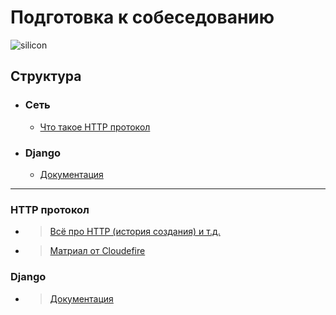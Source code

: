 # Подготовка к собеседованию 
![silicon](https://www.kino-teatr.ru/art/3591/43340.jpg)

## Структура
- ### Сеть
    - [Что такое HTTP протокол](#http-протокол)
- ### Django
    - [Документация](#django)
-------------------------------------------------

### HTTP протокол

- > [Всё про HTTP (история создания) и т.д.](https://cs.fyi/guide/http-in-depth)

- > [Матриал от Cloudefire](https://www.cloudflare.com/en-gb/learning/ddos/glossary/hypertext-transfer-protocol-http/)
  
### Django
- > [Документация]([https://github.com/leinther/preparing_interview](https://docs.djangoproject.com/en/4.2/)https://docs.djangoproject.com/en/4.2/)
